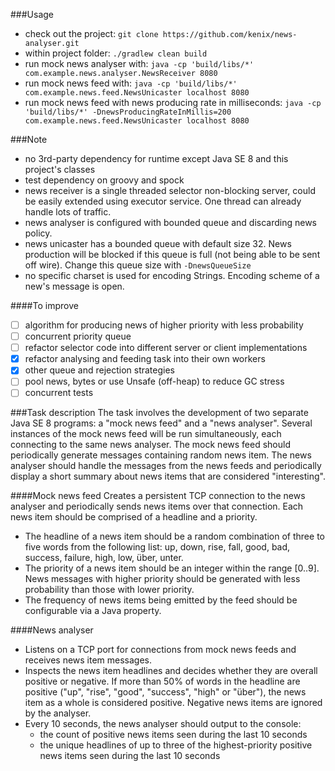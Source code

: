 ###Usage
- check out the project: ``git clone https://github.com/kenix/news-analyser.git``
- within project folder: ``./gradlew clean build``
- run mock news analyser with: ``java -cp 'build/libs/*' com.example.news.analyser.NewsReceiver 8080``
- run mock news feed with: ``java -cp 'build/libs/*' com.example.news.feed.NewsUnicaster localhost 8080``
- run mock news feed with news producing rate in milliseconds:
 ``java -cp 'build/libs/*' -DnewsProducingRateInMillis=200 com.example.news.feed.NewsUnicaster localhost 8080``

###Note
- no 3rd-party dependency for runtime except Java SE 8 and this project's classes
- test dependency on groovy and spock
- news receiver is a single threaded selector non-blocking server, could be easily extended using
 executor service. One thread can already handle lots of traffic.
- news analyser is configured with bounded queue and discarding news policy.
- news unicaster has a bounded queue with default size 32. News production will be blocked if this queue is full
 (not being able to be sent off wire). Change this queue size with ``-DnewsQueueSize``
- no specific charset is used for encoding Strings. Encoding scheme of a new's message is open.
 
####To improve
- [ ] algorithm for producing news of higher priority with less probability
- [ ] concurrent priority queue
- [ ] refactor selector code into different server or client implementations
- [x] refactor analysing and feeding task into their own workers
- [x] other queue and rejection strategies
- [ ] pool news, bytes or use Unsafe (off-heap) to reduce GC stress 
- [ ] concurrent tests

###Task description
The task involves the development of two separate Java SE 8 programs: a "mock news feed" and a "news analyser". Several instances of the mock news feed will be run simultaneously, each connecting to the same news analyser.
The mock news feed should periodically generate messages containing random news item.
The news analyser should handle the messages from the news feeds and periodically display a short summary about news items that are considered "interesting".

####Mock news feed
Creates a persistent TCP connection to the news analyser and periodically sends news items over that connection. Each news item should be comprised of a headline and a priority.
- The headline of a news item should be a random combination of three to five words from the following list: up, down, rise, fall, good, bad, success, failure, high, low, über, unter.
- The priority of a news item should be an integer within the range [0..9]. News messages with higher priority should be generated with less probability than those with lower priority.
- The frequency of news items being emitted by the feed should be configurable via a Java property.

####News analyser
- Listens on a TCP port for connections from mock news feeds and receives news item messages.
- Inspects the news item headlines and decides whether they are overall positive or negative. If more than 50% of words in the headline are positive ("up", "rise", "good", "success", "high" or "über"), the news item as a whole is considered positive. Negative news items are ignored by the analyser.
- Every 10 seconds, the news analyser should output to the console:
    - the count of positive news items seen during the last 10 seconds
    - the unique headlines of up to three of the highest-priority positive news items seen during the last 10 seconds
